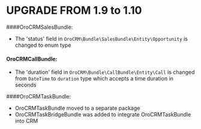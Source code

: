 UPGRADE FROM 1.9 to 1.10
=======================

####OroCRMSalesBundle:
- The 'status' field in `OroCRM\Bundle\SalesBundle\Entity\Opportunity` is changed to enum type

#### OroCRMCallBundle:
- The 'duration' field in `OroCRM\Bundle\CallBundle\Entity\Call` is changed from `DateTime` 
to `duration` type which accepts a time duration in seconds

####OroCRMTaskBundle:
- OroCRMTaskBundle moved to a separate package
- OroCRMTaskBridgeBundle was added to integrate OroCRMTaskBundle into CRM
